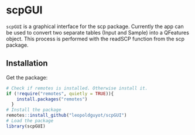 # scpGUI

`scpGUI` is a graphical interface for the scp package.
Currently the app can be used to convert two separate tables (Input and Sample) into a QFeatures object.
This process is performed with the readSCP function from the scp package.

## Installation 

Get the package:

```r
# Check if remotes is installed. Otherwise install it.
if (!require("remotes", quietly = TRUE)){
    install.packages("remotes")
  }
# Install the package
remotes::install_github("leopoldguyot/scpGUI")
# Load the package
library(scpGUI)
```


